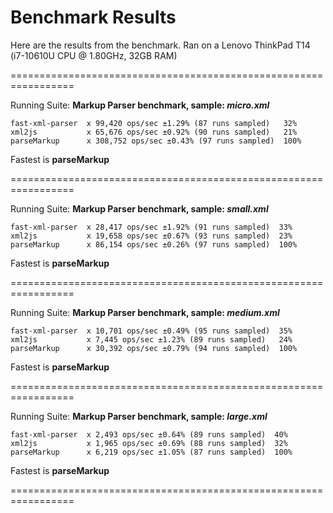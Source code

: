 # Benchmark Results

Here are the results from the benchmark. Ran on a Lenovo ThinkPad T14 (i7-10610U CPU @ 1.80GHz, 32GB RAM)

=================================================================

Running Suite: **Markup Parser benchmark, sample: _micro.xml_**

    fast-xml-parser  x 99,420 ops/sec ±1.29% (87 runs sampled)   32%
    xml2js           x 65,676 ops/sec ±0.92% (90 runs sampled)   21%
    parseMarkup      x 308,752 ops/sec ±0.43% (97 runs sampled)  100%

Fastest is **parseMarkup**

=================================================================

Running Suite: **Markup Parser benchmark, sample: _small.xml_**

    fast-xml-parser  x 28,417 ops/sec ±1.92% (91 runs sampled)  33%
    xml2js           x 19,658 ops/sec ±0.67% (93 runs sampled)  23%
    parseMarkup      x 86,154 ops/sec ±0.26% (97 runs sampled)  100%

Fastest is **parseMarkup**

=================================================================

Running Suite: **Markup Parser benchmark, sample: _medium.xml_**

    fast-xml-parser  x 10,701 ops/sec ±0.49% (95 runs sampled)  35%
    xml2js           x 7,445 ops/sec ±1.23% (89 runs sampled)   24%
    parseMarkup      x 30,392 ops/sec ±0.79% (94 runs sampled)  100%

Fastest is **parseMarkup**

=================================================================

Running Suite: **Markup Parser benchmark, sample: _large.xml_**

    fast-xml-parser  x 2,493 ops/sec ±0.64% (89 runs sampled)  40%
    xml2js           x 1,965 ops/sec ±0.69% (88 runs sampled)  32%
    parseMarkup      x 6,219 ops/sec ±1.05% (87 runs sampled)  100%

Fastest is **parseMarkup**

=================================================================
